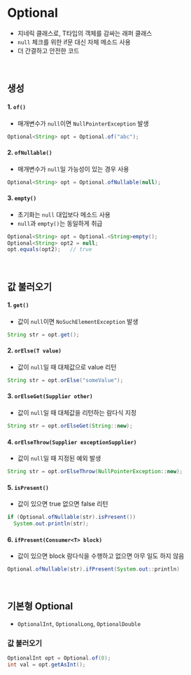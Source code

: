 # Optional
- 지네릭 클래스로, T타입의 객체를 감싸는 래퍼 클래스
- `null` 체크를 위한 if문 대신 자체 메소드 사용
- 더 간결하고 안전한 코드

<br>

## 생성

#### 1. `of()`
- 매개변수가 `null`이면 `NullPointerException` 발생
```java
Optional<String> opt = Optional.of("abc");
```

#### 2. `ofNullable()`
- 매개변수가 `null`일 가능성이 있는 경우 사용
```java
Optional<String> opt = Optional.ofNullable(null);
```
#### 3. `empty()`
- 초기화는 `null` 대입보다 메소드 사용
- `null`과 `empty()`는 동일하게 취급
```java
Optional<String> opt = Optional.<String>empty();
Optional<String> opt2 = null;
opt.equals(opt2);   // true
```

<br>

## 값 불러오기

#### 1. `get()`
- 값이 `null`이면 `NoSuchElementException` 발생
```java
String str = opt.get();
```
#### 2. `orElse(T value)`
- 값이 `null`일 때 대체값으로 value 리턴
```java
String str = opt.orElse("someValue");
```
#### 3. `orElseGet(Supplier other)`
- 값이 `null`일 때 대체값을 리턴하는 람다식 지정
```java
String str = opt.orElseGet(String::new);
```
#### 4. `orElseThrow(Supplier exceptionSupplier)`
- 값이 `null`일 때 지정된 예외 발생
```java
String str = opt.orElseThrow(NullPointerException::new);
```
#### 5. `isPresent()`
- 값이 있으면 true 없으면 false 리턴
```java
if (Optional.ofNullable(str).isPresent())
  System.out.println(str);
```
#### 6. `ifPresent(Consumer<T> block)`
- 값이 있으면 block 람다식을 수행하고 없으면 아무 일도 하지 않음
```java
Optional.ofNullable(str).ifPresent(System.out::println)
```

<br>

## 기본형 Optional
- `OptionalInt`, `OptionalLong`, `OptionalDouble`

### 값 불러오기
```java
OptionalInt opt = Optional.of(0);
int val = opt.getAsInt();
```
